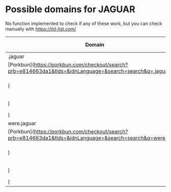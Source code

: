 # Possible domains for JAGUAR

No function implemented to check if any of these work, but you can check manually with https://tld-list.com/

| Domain | Porkbun | NameCheap | Google Domains |
|---|---|---|---|
| .jaguar | [Porkbun](https://porkbun.com/checkout/search?prb=e814663da1&tlds=&idnLanguage=&search=search&q=.jaguar) | [Namecheap](https://www.namecheap.com/domains/registration/results/?domain=.jaguar) | [Google](https://domains.google.com/registrar/search?searchTerm=.jaguar) |
| were.jaguar | [Porkbun](https://porkbun.com/checkout/search?prb=e814663da1&tlds=&idnLanguage=&search=search&q=were.jaguar) | [Namecheap](https://www.namecheap.com/domains/registration/results/?domain=were.jaguar) | [Google](https://domains.google.com/registrar/search?searchTerm=were.jaguar) |
